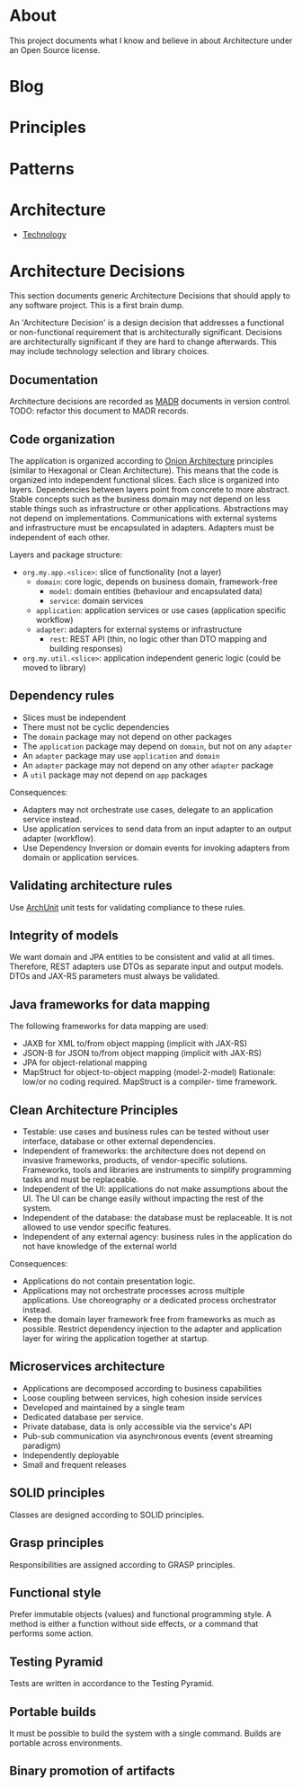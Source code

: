 # About

This project documents what I know and believe in about Architecture under an Open Source license.

# Blog

# Principles 

# Patterns

# Architecture

* [Technology](architecture/technology)

# Architecture Decisions

This section documents generic Architecture Decisions that should apply to any software project.
This is a first brain dump.

An 'Architecture Decision' is a design decision that addresses a functional or non-functional requirement
that is architecturally significant. Decisions are architecturally significant if they are hard to change
afterwards. This may include technology selection and library choices. 

## Documentation 

Architecture decisions are recorded as [MADR](https://adr.github.io/madr/) documents in version control. 
TODO: refactor this document to MADR records.

## Code organization

The application is organized according to
[Onion Architecture](https://jeffreypalermo.com/2008/07/the-onion-architecture-part-1/) principles
(similar to Hexagonal or Clean Architecture).
This means that the code is organized into independent functional slices. Each slice is organized into layers.
Dependencies between layers point from concrete to more abstract. Stable concepts such as the business domain
may not depend on less stable things such as infrastructure or other applications. Abstractions may not depend 
on implementations. Communications with external systems and infrastructure must be encapsulated in adapters.
Adapters must be independent of each other.

Layers and package structure:
- `org.my.app.<slice>`: slice of functionality (not a layer)
  - `domain`: core logic, depends on business domain, framework-free
    - `model`: domain entities (behaviour and encapsulated data)
    - `service`: domain services
  - `application`: application services or use cases (application specific workflow)
  - `adapter`: adapters for external systems or infrastructure
    - `rest`: REST API (thin, no logic other than DTO mapping and building responses)
- `org.my.util.<slice>`: application independent generic logic (could be moved to library)

## Dependency rules

- Slices must be independent
- There must not be cyclic dependencies
- The `domain` package may not depend on other packages
- The `application` package may depend on `domain`, but not on any `adapter`
- An `adapter` package may use `application` and `domain`
- An `adapter` package may not depend on any other `adapter` package
- A `util` package may not depend on `app` packages

Consequences:
- Adapters may not orchestrate use cases, delegate to an application service instead.
- Use application services to send data from an input adapter to an output adapter (workflow).
- Use Dependency Inversion or domain events for invoking adapters from domain or application services.

## Validating architecture rules

Use [ArchUnit](https://www.archunit.org) unit tests for validating compliance to these rules.

## Integrity of models

We want domain and JPA entities to be consistent and valid at all times.
Therefore, REST adapters use DTOs as separate input and output models.
DTOs and JAX-RS parameters must always be validated.

## Java frameworks for data mapping

The following frameworks for data mapping are used: 
- JAXB for XML to/from object mapping (implicit with JAX-RS)
- JSON-B for JSON to/from object mapping (implicit with JAX-RS)
- JPA for object-relational mapping
- MapStruct for object-to-object mapping (model-2-model)
Rationale: low/or no coding required. MapStruct is a compiler- time framework.

## Clean Architecture Principles

- Testable: use cases and business rules can be tested without user interface, database or other external dependencies.
- Independent of frameworks: the architecture does not depend on invasive frameworks, products, of vendor-specific 
  solutions. Frameworks, tools and libraries are instruments to simplify programming tasks and must be replaceable.
- Independent of the UI: applications do not make assumptions about the UI. The UI can be change easily without
  impacting the rest of the system.
- Independent of the database: the database must be replaceable. It is not allowed to use vendor specific features.
- Independent of any external agency: business rules in the application do not have knowledge of the external world

Consequences:
- Applications do not contain presentation logic.
- Applications may not orchestrate processes across multiple applications. Use choreography or a dedicated
  process orchestrator instead.
- Keep the domain layer framework free from frameworks as much as possible. Restrict dependency injection to 
  the adapter and application layer for wiring the application together at startup.
  
## Microservices architecture

- Applications are decomposed according to business capabilities
- Loose coupling between services, high cohesion inside services
- Developed and maintained by a single team
- Dedicated database per service.
- Private database, data is only accessible via the service's API 
- Pub-sub communication via asynchronous events (event streaming paradigm)
- Independently deployable
- Small and frequent releases

## SOLID principles

Classes are designed according to SOLID principles.

## Grasp principles

Responsibilities are assigned according to GRASP principles.

## Functional style

Prefer immutable objects (values) and functional programming style. A method is either a function without side
effects, or a command that performs some action.

## Testing Pyramid

Tests are written in accordance to the Testing Pyramid.

## Portable builds

It must be possible to build the system with a single command. Builds are portable across environments.

## Binary promotion of artifacts
